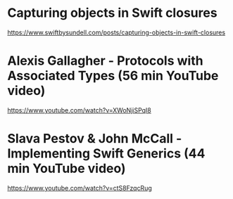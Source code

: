 # Capturing objects in Swift closures

https://www.swiftbysundell.com/posts/capturing-objects-in-swift-closures

# Alexis Gallagher - Protocols with Associated Types (56 min YouTube video)

https://www.youtube.com/watch?v=XWoNjiSPqI8

# Slava Pestov & John McCall - Implementing Swift Generics (44 min YouTube video)

https://www.youtube.com/watch?v=ctS8FzqcRug
